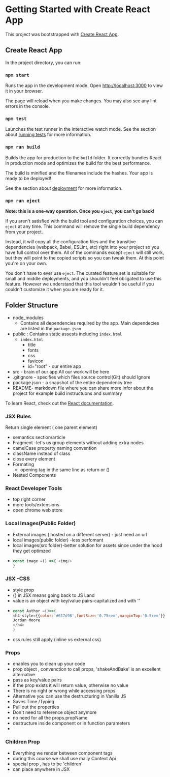 # Getting Started with Create React App

This project was bootstrapped with [Create React App](https://github.com/facebook/create-react-app).

## Create React App

In the project directory, you can run:

### `npm start`

Runs the app in the development mode.
Open [http://localhost:3000](http://localhost:3000) to view it in your browser.

The page will reload when you make changes.
You may also see any lint errors in the console.

### `npm test`

Launches the test runner in the interactive watch mode.
See the section about [running tests](https://facebook.github.io/create-react-app/docs/running-tests) for more information.

### `npm run build`

Builds the app for production to the `build` folder.
It correctly bundles React in production mode and optimizes the build for the best performance.

The build is minified and the filenames include the hashes.
Your app is ready to be deployed!

See the section about [deployment](https://facebook.github.io/create-react-app/docs/deployment) for more information.

### `npm run eject`

**Note: this is a one-way operation. Once you `eject`, you can't go back!**

If you aren't satisfied with the build tool and configuration choices, you can `eject` at any time. This command will remove the single build dependency from your project.

Instead, it will copy all the configuration files and the transitive dependencies (webpack, Babel, ESLint, etc) right into your project so you have full control over them. All of the commands except `eject` will still work, but they will point to the copied scripts so you can tweak them. At this point you're on your own.

You don't have to ever use `eject`. The curated feature set is suitable for small and middle deployments, and you shouldn't feel obligated to use this feature. However we understand that this tool wouldn't be useful if you couldn't customize it when you are ready for it.

## Folder Structure

- node_modules
  - Contains all  dependencies required  by the app. Main dependecies are listed  in the `package.json`
- public : Contains static assests including  `index.html`
  - `index.html`
    - title
    - fonts
    - css
    - favicon
    - id="root" - our entire app
- src - brain of our app.All our work will be here
- .gitignore - specifies   which files source control(Git) should Ignore
- package.json - a snapshot  of the entire dependency tree
- README- markdown file where you can  share more infor about the project for example  build instructuons and summary

To learn React, check out the [React documentation](https://reactjs.org/).

### JSX Rules

Return  single element ( one parent element)

- semantics section/article
- Fragment -let's us group elements without adding  extra  nodes
- camelCase property naming convention
- className instead of class
- close  every element
- Formating
  - opening tag in the same  line as return  or ()
- Nested Components

### React Developer Tools

- top right corner
- more tools/extensions
- open chrome web store

### Local Images(Public Folder)

- External images ( hosted on a different server) - just need an url
- local images(public folder) -less perfomant
- local images(src folder)-better solution for assets since under the hood they get optimzed
- ```js
  const image =() =>{ <img/>
  }
  ```

### JSX -CSS

- style prop
- {} in JSX means  going back to JS Land
- value is an object  with key/value pairs-capitalized and with ''
- ```js
  const Author =()=>(
  <h4 style={{color:'#617d98',fontSize:'0.75rem',marginTop:'0.5rem'}}>
  Jordan Moore
  </h4>
  )
  ```
- css rules  still apply (inline vs external css)

### Props

- enables you to  clean up your code
- prop object , convenction to call props, 'shakeAndBake' is  an excellent alternative
- pass as key/value pairs
- if the prop exists it will return  value, otherwise no value
- There is no right or wrong while accessing props
- Alternative you can use  the destructuring  in Vanilla JS
- Saves Time /Typing
- Pull out the properties
- Don't need to reference object anymore
- no need for all the props.propName
- destructure inside component or   in function parameters
-

### Children Prop

- Everything we render  between component  tags
- during  this course we shall use maily Context Api
- special prop , has to be 'children'
- can place anywhere in JSX
